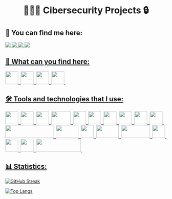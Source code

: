 

<div id="header" align="center">
  <h1>👨🏻‍💻 Cibersecurity Projects 🔒</h1>
</div>

<h2>🔎 You can find me here: </h2>
<div>
  <a href="https://www.linkedin.com/in/jaime-lópez-gastaca/">
    <img src="https://img.shields.io/badge/-Linkedin-blue?style=for-the-badge&logo=linkedin"/>
  <a href="https://www.hackthebox.com/home/users/profile/784801">
    <img src="https://img.shields.io/badge/-Hack%20the%20box-black?style=for-the-badge&logo=hackthebox"/>
  <a href="https://twitter.com/Kermit96_">
    <img src="https://img.shields.io/badge/-Twitter-blue?style=for-the-badge&logo=twitter"/>
  <a href="https://discord.gg/8CUvgMxrW5">
    <img src="https://img.shields.io/badge/-discord-white?style=for-the-badge&logo=discord"/>
</div>

<h2>🔭 What can you find here: </h2>
<div>
  <a href="https://github.com/KermitPurple96/scripts/tree/main/Python">
    <img src="https://upload.wikimedia.org/wikipedia/commons/1/1f/Python_logo_01.svg" width="40" height="40"/>&nbsp;
  <a href="https://upload.wikimedia.org/wikipedia/commons/4/4b/Bash_Logo_Colored.svg">
    <img src="https://upload.wikimedia.org/wikipedia/commons/4/4b/Bash_Logo_Colored.svg" width="40" height="40"/>&nbsp;
  <a href="https://github.com/KermitPurple96/config">
    <img src="https://upload.wikimedia.org/wikipedia/commons/4/45/Parrot_Logo.png" width="40" height="40"/>&nbsp;
  <a href="https://github.com/KermitPurple96/Flipper-zero-bad-USB">
    <img src="https://cdn.flipperzero.one/qFlipper_macOS_256px_ugly.png"width="40" height="40"/>&nbsp;
</div>

<h2>🛠 Tools and technologies that I use: </h2>
<div>
  <img src="https://upload.wikimedia.org/wikipedia/commons/1/1f/Python_logo_01.svg" width="40" height="40"/>&nbsp;
  <img src="https://upload.wikimedia.org/wikipedia/commons/4/4b/Bash_Logo_Colored.svg" width="40" height="40"/>&nbsp;
  <img src="https://github.com/KermitPurple96/trash/blob/main/linux%20(1).png" width="40" height="40"/>&nbsp;
  <img src="https://1000logos.net/wp-content/uploads/2020/08/MySQL-Logo.png" width="60" height="40"/>&nbsp;
  <img src="https://git-scm.com/images/logos/downloads/Git-Icon-1788C.png" width="40" height="40"/>&nbsp;
  <img src="https://upload.wikimedia.org/wikipedia/commons/6/61/HTML5_logo_and_wordmark.svg" width="40" height="40"/>&nbsp;
  <img src="https://upload.wikimedia.org/wikipedia/commons/d/d5/CSS3_logo_and_wordmark.svg" width="40" height="40"/>&nbsp;
  <img src="https://upload.wikimedia.org/wikipedia/commons/3/3b/Javascript_Logo.png" width="40" height="40"/>&nbsp;
  <img src="https://upload.wikimedia.org/wikipedia/commons/9/9a/Visual_Studio_Code_1.35_icon.svg" width="40" height="40"/>&nbsp;
  <img src="https://upload.wikimedia.org/wikipedia/commons/3/39/Kubernetes_logo_without_workmark.svg" width="40" height="40"/>&nbsp;
  <img src="https://upload.wikimedia.org/wikipedia/commons/4/4e/Docker_%28container_engine%29_logo.svg" width="150" height="40"/>&nbsp;
  <img src="https://upload.wikimedia.org/wikipedia/commons/2/27/PHP-logo.svg" width="70" height="40"/>&nbsp;
  <img src="https://upload.wikimedia.org/wikipedia/commons/5/5a/Vmware_workstation_16_icon.svg" width="40" height="40"/>&nbsp;
  <img src="https://upload.wikimedia.org/wikipedia/commons/a/a8/Apache_HTTP_Server_Logo_%282016%29.svg" width="70" height="40"/>&nbsp;
  <img src="https://miro.medium.com/max/640/1*0G5zu7CnXdMT9pGbYUTQLQ.webp" width="90" height="40"/>&nbsp;
  <img src="https://github.com/KermitPurple96/trash/blob/main/xmap.png" width="40" height="40"/>&nbsp;
  <img src="https://upload.wikimedia.org/wikipedia/commons/9/98/WordPress_blue_logo.svg" width="40" height="40"/>&nbsp;
  <img src="https://upload.wikimedia.org/wikipedia/commons/9/9d/Webmin_Logo.svg" width="40" height="40"/>&nbsp;
  <img src="https://upload.wikimedia.org/wikipedia/commons/c/c6/Moodle-logo.svg" width="140" height="40"/>&nbsp;
</div>
    
<h2>📊 Statistics: </h2>
    
[![GitHub Streak](http://github-readme-streak-stats.herokuapp.com?user=KermitPurple96&theme=dark&background=000000)](https://git.io/streak-stats)

[![Top Langs](https://github-readme-stats.vercel.app/api/top-langs/?username=KermitPurple96&layout=compact&theme=vision-friendly-dark)](https://github.com/anuraghazra/github-readme-stats)


  
